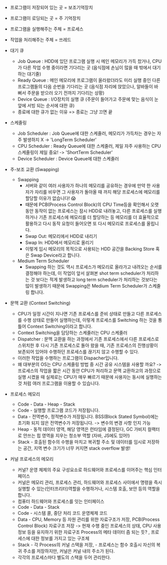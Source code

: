 
- 프로그램이 저장되어 있는 곳 = 보조기억장치
- 프로그램이 로딩되는 곳 = 주 기억장치
- 프로그램을 실행해주는 주체 = 프로세스
- 작업을 처리해주는 주체 = 쓰레드

- 대기 큐
	- Job Queue : HDD에 있던 프로그램 실행 시 메인 메모리가 가득 찼거나, CPU가 다른 작업 수행 중이라면 기다리는 곳 (음식점에 손님이 많을 때 밖에서 대기하는 대기줄)
	- Ready Queue : 메인 메모리에 프로그램이 올라왔더라도 미리 실행 중인 다른 프로그램들의 다음 순번을 기다리는 곳 (음식점 자리에 앉았으나, 알바들이 바뻐서 주문을 받으러 오기 전까지 기다리는 상황)
	- Device Queue : I/O장치의 실행 큐 (주문이 들어가고 주문에 맞는 음식이 눈 앞에 서빙 되는 순서에 대한 큐)
	- 종료에 대한 큐가 없는 이유 => 종료는 그냥 끄면 끝
- 스케줄링
	- Job Scheduler : Job Queue에 대한 스케줄러, 메모리가 가득차는 경우는 자주 발생하지 X -> 'LongTerm Scheduler'
	- CPU Scheduler : Ready Queue에 대한 스케줄러, 제일 자주 사용하는 CPU 스케줄링이 제일 중요! -> 'ShortTerm Scheduler'
	- Device Scheduler : Device Queue에 대한 스케줄러
- 주-보조 교환 (Swapping)
	- Swapping
		- 서버와 같이 여러 사용자가 하나의 메모리를 공유하는 경우에 만약 한 사용자가 자리를 비우면 그 사용자가 돌아올 때 까지 해당 프로세스에 메모리를 할당할 이유가 없습니다! 😱
		- 때문에 PCB(Process Control Block)의 CPU Time등을 확인해서 오랫동안 동작이 없는 프로세스는 잠시 HDD로 내려놓고, 다른 프로세스를 실행하거나 기존 프로세스에 메모리를 더 할당하는 등 메모리를 더 효율적으로 활용하고 다시 동작 요청이 들어오면 또 다시 메모리로 프로세스를 올립니다.
		- Swap Out: 메모리에서 HDD로 내리기
		- Swap In: HDD에서 메모리로 올리기
		- 이렇게 임시 메모리의 목적으로 사용되는 HDD 공간을 Backing Store 혹은 Swap Device라고 합니다.
	- Medium Term Scheduler
		- Swapping 하는 것도 역시 프로세스가 메모리로 올라가고 내려오는 순서를 결정해야 하는데, 이 작업이 앞서 살펴본 shot term scheduler가 처리하는 것 보다는 적게 발생하고 long term scheduler가 처리하는 것보다는 많이 발생하기 때문에 Swapping은 Medium Term Scheduler가 스케줄링 합니다.
- 문맥 교환 (Context Switching)
	- CPU가 일정 시간이 지나면 기존 프로세스를 준비 상태로 만들고 다른 프로세스를 수행 상태로 만들어 실행하는데, 이렇게 프로세스를 Switching 하는 것을 통틀어 Context Switching이라고 합니다.
	- Context Switching을 담당하는 스케줄러는 CPU 스케줄러
	- Dispatcher : 문맥 교환을 하는 과정에서 기존 프로세스에서 다른 프로세스로 스위치한 후 다시 기존 프로세스로 돌아 왔을 때, 기존 프로세스의 진행상황이 보존되어 있어야 수행하던 프로세스를 끊기지 않고 수행할 수 있다.
	- 이러한 작업을 수행하는 프로그램이 Dispacher입니다.
	- 왜 대부분의 OS는 CPU 스케줄링 방법 중 시간 공유 시스템을 사용할 까요? -> 프로세스의 작업을 짧은 시간 동안 CPU가 처리하고 문맥 교환하고의 과정으로 실행 시켰을 때 실제로는 CPU가 매우 빠르기 때문에 사용자는 동시에 실행하는 것 처럼 여러 프로그램을 이용할 수 있습니다. 

- 프로세스 메모리
	- Code - Data - Heap - Stack
	- Code - 실행할 프로그램 코드가 저장됩니다.
	- Data - 전역변수, 정적변수가 저장됩니다. BSS(Block Stated Symbol)에는 초기화 되지 않은 전역변수가 저장됩니다. -> 변수의 변경 사항 인지 가능
	- Heap - 동적 데이터 영역, 해당 영역은 런타임에 결정된다, GC 가비지 컬랙터로 안쓰는 힙 영역을 지우는 청소부 역할 (자바, JS에도 있어!) 
	- Stack - 호출된 함수의 수행을 마치고 복귀할 주소 및 데이터를 임시로 저장하는 공간, 지역 변수 크기가 너무 커지면 stack overflow 발생!
- 커널 프로세스의 메모리
	- 커널? 운영 체제의 주요 구성요소로 하드웨어와 프로세스를 이어주는 핵심 인터페이스
	- 커널은 메모리 관리,  프로세스 관리, 하드웨어와 프로세스 사이에서 명령을 즉시 실행할 수 있는(인터프리터)역할을 수행하거나, 시스템 호출, 보안 등의 역할을 합니다.
	- 컴퓨터 하드웨어와 프로세스를 잇는 인터페이스
	- Code - Data - Stack
	- Code - 시스템 콜, 중단 처리 코드 운영체제 코드
	- Data - CPU, Memory 등 자원 관리를 위한 자료구조가 저장, PCB(Process Control Block) 자료구조 저장 -> 현재 수행 중인 프로세스의 상태, CPU 사용 정보 등을 유지하기 위한 자료구조 Process의 메타 데이터 즘 되는 듯? , 프로세스에 대한 정보를 가지고 있는 구조체
	- Stack - 각 Process의 커널 스택을 저장, - 프로세스는 함수 호출시 자신의 복귀 주소를 저장하지만, 커널은 커널 내의 주소가 된다.
	- 각각의 프로세스마다 별도의 스택을 두어 관리한다.
